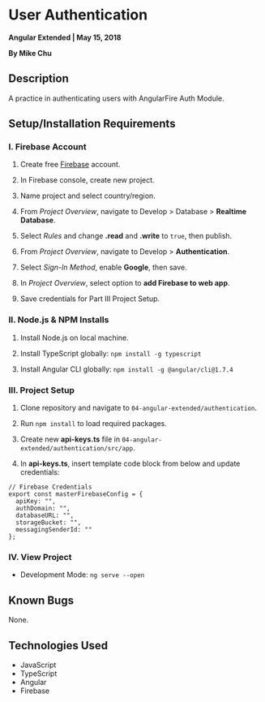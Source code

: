 # User Authentication

**Angular Extended | May 15, 2018**

**By Mike Chu**

## Description

A practice in authenticating users with AngularFire Auth Module.

## Setup/Installation Requirements

### I. Firebase Account

1. Create free [Firebase](http://firebase.google.com) account.

2. In Firebase console, create new project.

3. Name project and select country/region.

4. From *Project Overview*, navigate to Develop > Database > **Realtime Database**.

5. Select *Rules* and change **.read** and **.write** to `true`, then publish.

6. From *Project Overview*, navigate to Develop > **Authentication**.

7. Select *Sign-In Method*, enable **Google**, then save.

8. In *Project Overview*, select option to **add Firebase to web app**.

9. Save credentials for Part III Project Setup.

### II. Node.js & NPM Installs

1. Install Node.js on local machine.

2. Install TypeScript globally: `npm install -g typescript`

3. Install Angular CLI globally: `npm install -g @angular/cli@1.7.4`

### III. Project Setup

1. Clone repository and navigate to `04-angular-extended/authentication`.

2. Run `npm install` to load required packages.

3. Create new **api-keys.ts** file in `04-angular-extended/authentication/src/app`.

4. In **api-keys.ts**, insert template code block from below and update credentials:
```
// Firebase Credentials
export const masterFirebaseConfig = {
  apiKey: "",
  authDomain: "",
  databaseURL: "",
  storageBucket: "",
  messagingSenderId: ""
};
```

### IV. View Project

- Development Mode: `ng serve --open`

## Known Bugs

None.

## Technologies Used

- JavaScript
- TypeScript
- Angular
- Firebase
